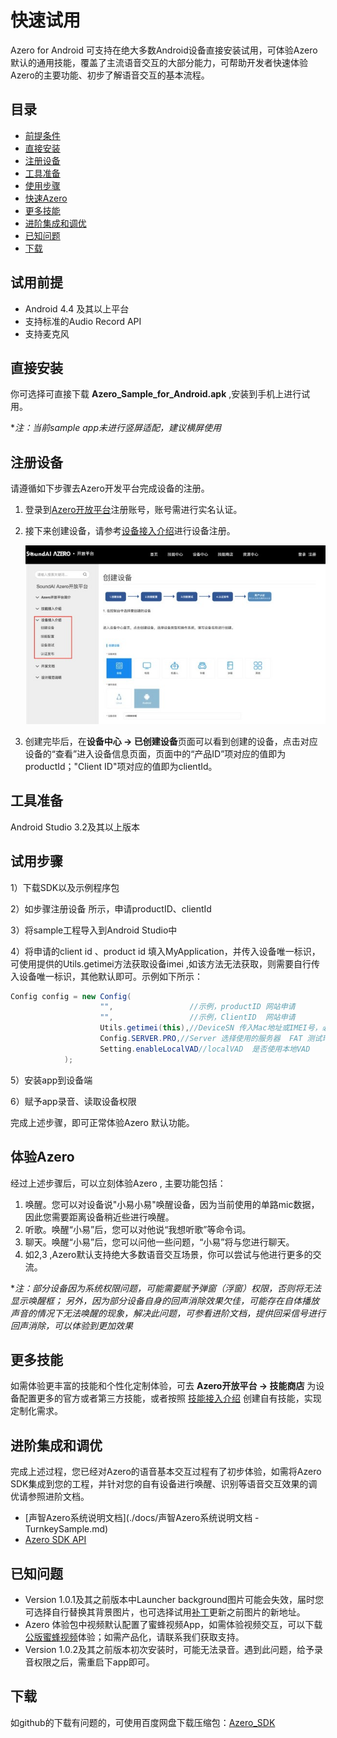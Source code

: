 # 快速试用

Azero for Android 可支持在绝大多数Android设备直接安装试用，可体验Azero 默认的通用技能，覆盖了主流语音交互的大部分能力，可帮助开发者快速体验Azero的主要功能、初步了解语音交互的基本流程。

## 目录

* [前提条件](#prerequisites)
* [直接安装](#install)
* [注册设备](#account)
* [工具准备](#tools)
* [使用步骤](#step)
* [快速Azero](#test)
* [更多技能](#more_skill)
* [进阶集成和调优](#advanced)
* [已知问题](#known_issue)
* [下载](#download)

## 试用前提<a id="prerequisites"> </a>

- Android 4.4 及其以上平台
- 支持标准的Audio Record API
- 支持麦克风


## 直接安装<a id="install"> </a>

  你可选择可直接下载 **Azero_Sample_for_Android.apk** ,安装到手机上进行试用。

  **注：当前sample app未进行竖屏适配，建议横屏使用*

##  注册设备<a id="account"> </a>

请遵循如下步骤去Azero开发平台完成设备的注册。
1. 登录到[Azero开放平台](https://azero.soundai.com)注册账号，账号需进行实名认证。

2. 接下来创建设备，请参考[设备接入介绍](https://azero.soundai.com/docs/document)进行设备注册。

   ![dev_reg](/docs/dev_reg.png)

3. 创建完毕后，在**设备中心 -> 已创建设备**页面可以看到创建的设备，点击对应设备的“查看”进入设备信息页面，页面中的“产品ID”项对应的值即为productId；"Client ID"项对应的值即为clientId。 



##  工具准备<a id="tools"> </a>

Android Studio 3.2及其以上版本

##  试用步骤<a id="step"> </a>

1）下载SDK以及示例程序包

2）如步骤<a id="prerequisites">注册设备</a> 所示，申请productID、clientId

3）将sample工程导入到Android Studio中

4）将申请的client id 、product id 填入MyApplication，并传入设备唯一标识，可使用提供的Utils.getimei方法获取设备imei ,如该方法无法获取，则需要自行传入设备唯一标识，其他默认即可。示例如下所示：

```java
Config config = new Config(
                    "",                 //示例，productID 网站申请
                    "",                 //示例，ClientID  网站申请
                    Utils.getimei(this),//DeviceSN 传入Mac地址或IMEI号，必须保证设备唯一
                    Config.SERVER.PRO,//Server 选择使用的服务器  FAT 测试环境 PRO 正式环境
                    Setting.enableLocalVAD//localVAD  是否使用本地VAD
            );
```

5）安装app到设备端

6）赋予app录音、读取设备权限

完成上述步骤，即可正常体验Azero 默认功能。

## 体验Azero<a id="test"> </a> 

经过上述步骤后，可以立刻体验Azero , 主要功能包括：

1. 唤醒。您可以对设备说"小易小易"唤醒设备，因为当前使用的单路mic数据，因此您需要距离设备稍近些进行唤醒。
2. 听歌。唤醒“小易”后，您可以对他说“我想听歌”等命令词。
3. 聊天。唤醒“小易”后，您可以问他一些问题，“小易”将与您进行聊天。
4. 如2,3 ,Azero默认支持绝大多数语音交互场景，你可以尝试与他进行更多的交流。

**注：部分设备因为系统权限问题，可能需要赋予弹窗（浮窗）权限，否则将无法显示唤醒框；*
       *另外，因为部分设备自身的回声消除效果欠佳，可能存在自体播放声音的情况下无法唤醒的现象，解决此问题，可参看进阶文档，提供回采信号进行回声消除，可以体验到更加效果*

##  更多技能<a id="more_skill"> </a> 
如需体验更丰富的技能和个性化定制体验，可去 **Azero开放平台 -> 技能商店** 为设备配置更多的官方或者第三方技能，或者按照 [技能接入介绍](https://azero.soundai.com/docs/document) 创建自有技能，实现定制化需求。

## 进阶集成和调优<a id="advanced"> </a> 

完成上述过程，您已经对Azero的语音基本交互过程有了初步体验，如需将Azero SDK集成到您的工程，并针对您的自有设备进行唤醒、识别等语音交互效果的调优请参照进阶文档。

- [声智Azero系统说明文档](./docs/声智Azero系统说明文档 - TurnkeySample.md)
- [Azero SDK API](./docs/javadoc/index.html)

##  已知问题<a id="known_issue"> </a>

- Version 1.0.1及其之前版本中Launcher background图片可能会失效，届时您可选择自行替换其背景图片，也可选择试用[补丁](./patch/launcher_backgroud.patch)更新之前图片的新地址。
- Azero 体验包中视频默认配置了蜜蜂视频App，如需体验视频交互，可以下载[公版蜜蜂视频](http://www.beevideo.tv/apk/bjPQbheOhd8%3D.html)体验；如需产品化，请联系我们获取支持。
- Version 1.0.2及其之前版本初次安装时，可能无法录音。遇到此问题，给予录音权限之后，需重启下app即可。

## 下载<a id="download"> </a>

如github的下载有问题的，可使用百度网盘下载压缩包：[Azero_SDK](https://pan.baidu.com/s/1LYSt4TcIxxhH-E0xfWKF8w)